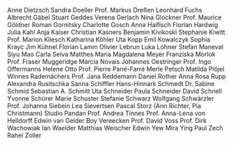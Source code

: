 Anne Dietzsch
Sandra Doeller
Prof. Markus Dreßen
Leonhard Fuchs
Albrecht Gäbel
Stuart Geddes
Verena Gerlach
Nina Glockner
Prof. Maurice Göldner
Roman Gornitsky
Charlotte Gosch
Anna Haifisch
Florian Hardwig
Julia Kahl
Anja Kaiser
Christian Kasners
Benjamin Kivikoski
Stephanie Kiwitt
Prof. Marion Kliesch
Katharina Köhler
Uta Kopp
Emil Kowalczyk
Sophia Krayc
Jim Kühnel
Florian Lamm
Olivier Lebrun
Luka Löhner
Stefan Maneval
Siyu Mao
Carla Selva Matthes
Maria Magdalena Meyer
Franziska Morlok
Prof. Fraser Muggeridge 
Márcia Novais
Johannes Oestringer
Prof. Ingo Offermanns
Helene Otto
Prof. Pierre Pané-Farré
Merle Petsch
Matilda Plöjel
Winnes Rademächers
Prof. Jana Reddemann
Daniel Rother
Anna Rosa Rupp
Alexandra Rusitschka
Sanna Schiffler
Hans-Hinnark Schmedt
Dr. Sabine Schmid
Sebastian A. Schmitt
Uta Schneider
Paula Schneider
David Schnell
Yvonne Schürer
Marie Schuster
Stefanie Schwarz
Wolfgang Schwärzler
Prof. Johanna Siebein
Lea Sievertsen
Pascal Storz
(Ann Richter, Pia Christmann) Studio Pandan
Prof. Andrea Tinnes
Prof. Anna-Lena von Helldorff
Edwin van Gelder
Boy Vereecken
Prof. David Voss
Prof. Dirk Wachowiak
Ian Waelder
Matthias Weischer
Edwin Yew
Mira Ying
Paul Zech
Rahel Zoller

